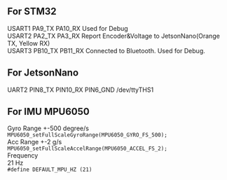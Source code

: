 ## For STM32  
USART1  PA9_TX    PA10_RX    Used for Debug  
USART2  PA2_TX    PA3_RX     Report Encoder&Voltage to JetsonNano(Orange TX, Yellow RX)  
USART3  PB10_TX   PB11_RX    Connected to Bluetooth. Used for Debug.  

## For JetsonNano  
UART2   PIN8_TX   PIN10_RX   PIN6_GND   /dev/ttyTHS1  

## For IMU MPU6050  
Gyro Range +-500 degree/s  
`MPU6050_setFullScaleGyroRange(MPU6050_GYRO_FS_500);`  
Acc  Range +-2   g/s  
`MPU6050_setFullScaleAccelRange(MPU6050_ACCEL_FS_2);`  
Frequency  
21 Hz  
`#define DEFAULT_MPU_HZ (21)`  